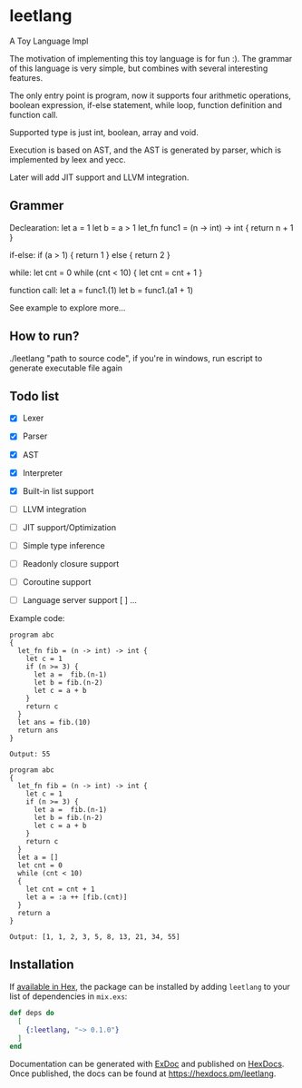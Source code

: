 # leetlang

A Toy Language Impl

The motivation of implementing this toy language is for fun :).
The grammar of this language is very simple, but combines with several interesting features.

The only entry point is program, now it supports four arithmetic operations, boolean expression, if-else statement, while loop, function definition and function call.

Supported type is just int, boolean, array and void.

Execution is based on AST, and the AST is generated by parser, which is implemented by leex and yecc.

Later will add JIT support and LLVM integration.

## Grammer

Declearation:
let a = 1
let b = a > 1
let_fn func1 = (n -> int) -> int { return n + 1 }

if-else:
if (a > 1) {
  return 1
} else {
  return 2
}

while:
let cnt = 0
while (cnt < 10) {
  let cnt = cnt + 1
}

function call:
let a = func1.(1)
let b = func1.(a1 + 1)

See example to explore more...

## How to run?
./leetlang "path to source code", if you're in windows, run escript to generate executable file again

## Todo list
- [x] Lexer
- [x] Parser
- [x] AST
- [x] Interpreter
- [x] Built-in list support
- [ ] LLVM integration
- [ ] JIT support/Optimization
- [ ] Simple type inference
- [ ] Readonly closure support
- [ ] Coroutine support
- [ ] Language server support
[ ] ...



Example code:

```leetlang
program abc
{
  let_fn fib = (n -> int) -> int {
    let c = 1
    if (n >= 3) {
      let a =  fib.(n-1)
      let b = fib.(n-2)
      let c = a + b
    }
    return c
  }
  let ans = fib.(10)
  return ans
}
```

```
Output: 55
```


```leetlang
program abc
{
  let_fn fib = (n -> int) -> int {
    let c = 1
    if (n >= 3) {
      let a =  fib.(n-1)
      let b = fib.(n-2)
      let c = a + b
    }
    return c
  }
  let a = []
  let cnt = 0
  while (cnt < 10)
  {
    let cnt = cnt + 1
    let a = :a ++ [fib.(cnt)]
  }
  return a
}
```
```
Output: [1, 1, 2, 3, 5, 8, 13, 21, 34, 55]
```

## Installation

If [available in Hex](https://hex.pm/docs/publish), the package can be installed
by adding `leetlang` to your list of dependencies in `mix.exs`:

```elixir
def deps do
  [
    {:leetlang, "~> 0.1.0"}
  ]
end
```

Documentation can be generated with [ExDoc](https://github.com/elixir-lang/ex_doc)
and published on [HexDocs](https://hexdocs.pm). Once published, the docs can
be found at <https://hexdocs.pm/leetlang>.
